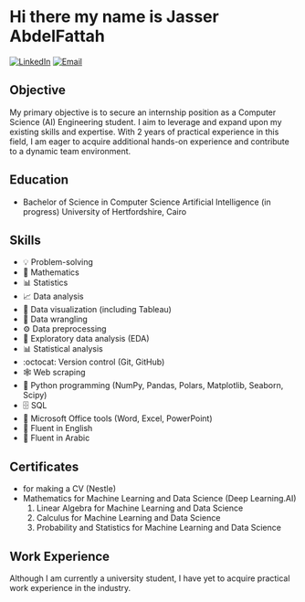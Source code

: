 # Hi there my name is Jasser AbdelFattah

[![LinkedIn](https://img.shields.io/badge/LinkedIn-Jasser%20AbdelFattah-blue)](https://www.linkedin.com/in/jasser-abdelfattah-67a420276/)
[![Email](https://img.shields.io/badge/Email-jasserabdelfattah12%40gmail.com-red)](mailto:jasserabdelfattah12@gmail.com)

## Objective

My primary objective is to secure an internship position as a Computer Science (AI) Engineering student. I aim to leverage and expand upon my existing skills and expertise. With 2 years of practical experience in this field, I am eager to acquire additional hands-on experience and contribute to a dynamic team environment.

## Education

- Bachelor of Science in Computer Science Artificial Intelligence (in progress)
  University of Hertfordshire, Cairo

## Skills

- :bulb: Problem-solving
- :abacus: Mathematics
- :bar_chart: Statistics
- :chart_with_upwards_trend: Data analysis
- :art: Data visualization (including Tableau)
- :twisted_rightwards_arrows: Data wrangling
- :gear: Data preprocessing
- :mag_right: Exploratory data analysis (EDA)
- :bar_chart: Statistical analysis
- :octocat: Version control (Git, GitHub)
- :spider_web: Web scraping
- :snake: Python programming (NumPy, Pandas, Polars, Matplotlib, Seaborn, Scipy)
- :file_cabinet: SQL
- :office: Microsoft Office tools (Word, Excel, PowerPoint)
- :speech_balloon: Fluent in English
- :speech_balloon: Fluent in Arabic

## Certificates

- for making a CV (Nestle)
- Mathematics for Machine Learning and Data Science (Deep Learning.AI)
  1. Linear Algebra for Machine Learning and Data Science
  2. Calculus for Machine Learning and Data Science
  3. Probability and Statistics for Machine Learning and Data Science

## Work Experience

Although I am currently a university student, I have yet to acquire practical work experience in the industry.
